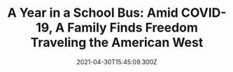 ---
childof: media
contenttype: updates
contentcat: media
title: 'A Year in a School Bus: Amid COVID-19, A Family Finds Freedom Traveling the American West'
date: 2021-04-30T15:45:09.300Z
postauthorname: Nina Riggio (Photography)
postauthortitle: Princeton University
authorpic: /images/bios/elab_thumb_sm.jpg
outlet: Yahoo! News
link: https://news.yahoo.com/school-bus-amid-covid-19-140048250.html
thumb: 6d86a3a42ec5f71631a856d9080790b7.webp
listSummary: Paula, 39, and Max have lived in their 35-foot skoolie—a term for school buses which have been renovated into small mobile homes—for nearly a year, often traveling across public Bureau of Land Management (BLM) land in Arizona, California, Nevada and Utah.
---